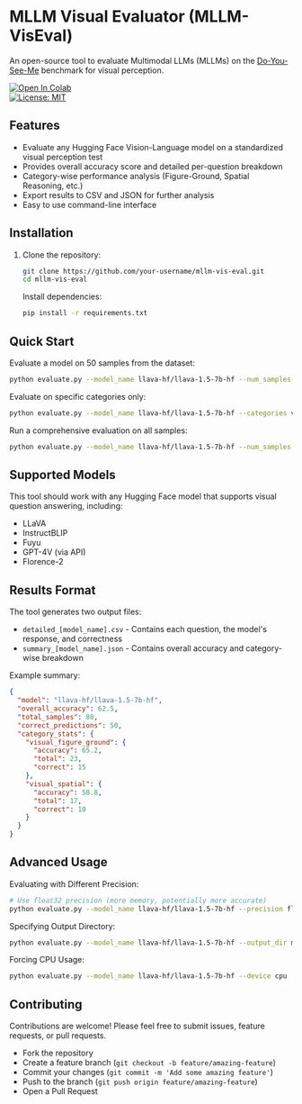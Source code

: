# MLLM Visual Evaluator (MLLM-VisEval)

An open-source tool to evaluate Multimodal LLMs (MLLMs) on the [Do-You-See-Me](https://huggingface.co/datasets/microsoft/Do-You-See-Me) benchmark for visual perception.

[![Open In Colab](https://colab.research.google.com/assets/colab-badge.svg)](https://colab.research.google.com/github/your-username/mllm-vis-eval/blob/main/notebooks/demo.ipynb)  
[![License: MIT](https://img.shields.io/badge/License-MIT-yellow.svg)](https://opensource.org/licenses/MIT)

## Features

- Evaluate any Hugging Face Vision-Language model on a standardized visual perception test
- Provides overall accuracy score and detailed per-question breakdown
- Category-wise performance analysis (Figure-Ground, Spatial Reasoning, etc.)
- Export results to CSV and JSON for further analysis
- Easy to use command-line interface

## Installation

1. Clone the repository:
   ```bash
   git clone https://github.com/your-username/mllm-vis-eval.git
   cd mllm-vis-eval
   ```
   Install dependencies:
   ```bash
   pip install -r requirements.txt
   ```

## Quick Start

Evaluate a model on 50 samples from the dataset:
```bash
python evaluate.py --model_name llava-hf/llava-1.5-7b-hf --num_samples 50
```
Evaluate on specific categories only:
```bash
python evaluate.py --model_name llava-hf/llava-1.5-7b-hf --categories visual_figure_ground visual_spatial
```
Run a comprehensive evaluation on all samples:
```bash
python evaluate.py --model_name llava-hf/llava-1.5-7b-hf --num_samples -1
```

## Supported Models

This tool should work with any Hugging Face model that supports visual question answering, including:

- LLaVA
- InstructBLIP
- Fuyu
- GPT-4V (via API)
- Florence-2

## Results Format

The tool generates two output files:

- `detailed_[model_name].csv` - Contains each question, the model's response, and correctness
- `summary_[model_name].json` - Contains overall accuracy and category-wise breakdown

Example summary:
```json
{
  "model": "llava-hf/llava-1.5-7b-hf",
  "overall_accuracy": 62.5,
  "total_samples": 80,
  "correct_predictions": 50,
  "category_stats": {
    "visual_figure_ground": {
      "accuracy": 65.2,
      "total": 23,
      "correct": 15
    },
    "visual_spatial": {
      "accuracy": 58.8,
      "total": 17,
      "correct": 10
    }
  }
}
```

## Advanced Usage

Evaluating with Different Precision:
```bash
# Use float32 precision (more memory, potentially more accurate)
python evaluate.py --model_name llava-hf/llava-1.5-7b-hf --precision float32
```
Specifying Output Directory:
```bash
python evaluate.py --model_name llava-hf/llava-1.5-7b-hf --output_dir my_results
```
Forcing CPU Usage:
```bash
python evaluate.py --model_name llava-hf/llava-1.5-7b-hf --device cpu
```

## Contributing

Contributions are welcome! Please feel free to submit issues, feature requests, or pull requests.

- Fork the repository
- Create a feature branch (`git checkout -b feature/amazing-feature`)
- Commit your changes (`git commit -m 'Add some amazing feature'`)
- Push to the branch (`git push origin feature/amazing-feature`)
- Open a Pull Request
